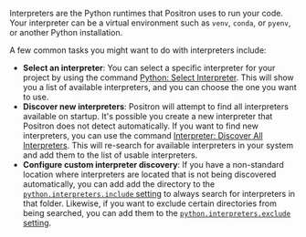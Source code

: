 Interpreters are the Python runtimes that Positron uses to run your code.
Your interpreter can be a virtual environment such as `venv`, `conda`, or `pyenv`, or another Python installation.

A few common tasks you might want to do with interpreters include:
- **Select an interpreter**: You can select a specific interpreter for your project by using the command [Python: Select Interpreter](command:workbench.action.language.runtime.selectSession). This will show you a list of available interpreters, and you can choose the one you want to use.
- **Discover new interpreters**: Positron will attempt to find all interpreters available on startup. It's possible you create a new interpreter that Positron does not detect automatically. If you want to find new interpreters, you can use the command [Interpreter: Discover All Interpreters](command:workbench.action.language.runtime.discoverAllRuntimes). This will re-search for available interpreters in your system and add them to the list of usable interpreters.
- **Configure custom interpreter discovery**: If you have a non-standard location where interpreters are located that is not being discovered automatically, you can add add the directory to the [`python.interpreters.include` setting](command:python.walkthrough.interpreterInclude) to always search for interpreters in that folder. Likewise, if you want to exclude certain directories from being searched, you can add them to the [`python.interpreters.exclude` setting](command:python.walkthrough.interpreterExclude).
